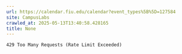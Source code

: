 ```yaml
---
url: https://calendar.fiu.edu/calendar?event_types%5B%5D=127584
site: CampusLabs
crawled_at: 2025-05-13T13:40:58.428165
title: None
---
```


```
429 Too Many Requests (Rate Limit Exceeded)

```

